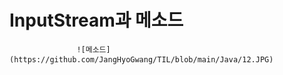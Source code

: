 # InputStream과 메소드

                   ![메소드](https://github.com/JangHyoGwang/TIL/blob/main/Java/12.JPG)
